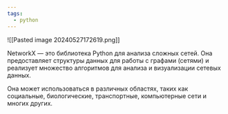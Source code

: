 ```yaml
---
tags:
  - python
---
```

![[Pasted image 20240527172619.png]]

NetworkX — это библиотека Python для анализа сложных сетей. Она предоставляет структуры данных для работы с графами (сетями) и реализует множество алгоритмов для анализа и визуализации сетевых данных.

Она может использоваться в различных областях, таких как социальные, биологические, транспортные, компьютерные сети и многих других.

